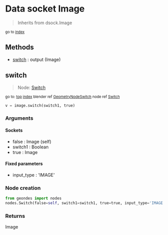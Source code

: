 
# Data socket Image

> Inherits from dsock.Image
  
<sub>go to [index](/docs/index.md)</sub>



## Methods

- [switch](#switch) : output (Image)

## switch

> Node: [Switch](/docs/nodes/Switch.md)
  
<sub>go to: [top](#data-socket-image) [index](/docs/index.md)
blender ref [GeometryNodeSwitch](https://docs.blender.org/api/current/bpy.types.GeometryNodeSwitch.html)
node ref [Switch](https://docs.blender.org/manual/en/latest/modeling/geometry_nodes/utilities/switch.html) </sub>

```python
v = image.switch(switch1, true)
```

### Arguments


#### Sockets

- false : Image (self)
- switch1 : Boolean
- true : Image

#### Fixed parameters

- input_type : 'IMAGE'

### Node creation

```python
from geondes import nodes
nodes.Switch(false=self, switch1=switch1, true=true, input_type='IMAGE')
```

### Returns

Image

